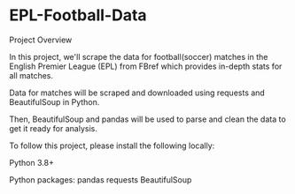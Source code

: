 # EPL-Football-Data

Project Overview

In this project, we'll scrape the data for football(soccer) matches in the English Premier League (EPL) from FBref which provides in-depth stats for all matches. 

Data for matches will be scraped and downloaded using requests and BeautifulSoup in Python.

Then, BeautifulSoup and pandas will be used to parse and clean the data to get it ready for analysis.



To follow this project, please install the following locally:

Python 3.8+

Python packages:
pandas
requests
BeautifulSoup